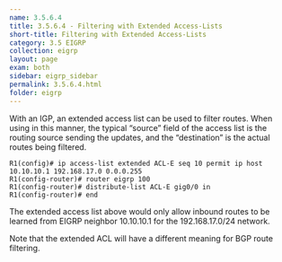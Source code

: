 ```yaml
---
name: 3.5.6.4
title: 3.5.6.4 - Filtering with Extended Access-Lists
short-title: Filtering with Extended Access-Lists
category: 3.5 EIGRP
collection: eigrp
layout: page
exam: both
sidebar: eigrp_sidebar
permalink: 3.5.6.4.html
folder: eigrp
---
```

With an IGP, an extended access list can be used to filter routes. When using in this manner, the typical “source” field of the access list is the routing source sending the updates, and the “destination” is the actual routes being filtered.
```
R1(config)# ip access-list extended ACL-E seq 10 permit ip host 10.10.10.1 192.168.17.0 0.0.0.255
R1(config-router)# router eigrp 100
R1(config-router)# distribute-list ACL-E gig0/0 in
R1(config-router)# end
```
The extended access list above would only allow inbound routes to be learned from EIGRP neighbor 10.10.10.1 for the 192.168.17.0/24 network.

Note that the extended ACL will have a different meaning for BGP route filtering.
